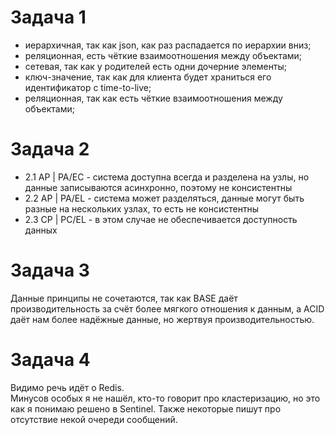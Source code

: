 # Задача 1
- иерархичная, так как json, как раз распадается по иерархии вниз;
- реляционная, есть чёткие взаимоотношения между объектами;
- сетевая, так как у родителей есть одни дочерние элементы;
- ключ-значение, так как для клиента будет храниться его идентификатор с time-to-live;
- реляционная, так как есть чёткие взаимоотношения между объектами; 

# Задача 2
- 2.1 AP | PA/EC - система доступна всегда и разделена на узлы, но данные записываются асинхронно, поэтому не консистентны 
- 2.2 AP | PA/EL - система может разделяться, данные могут быть разные на нескольких узлах, то есть не консистентны
- 2.3 CP | PC/EL - в этом случае не обеспечивается доступность данных

# Задача 3
Данные принципы не сочетаются, так как BASE даёт производительность за счёт более мягкого отношения к данным, а ACID даёт нам более надёжные данные, но жертвуя производительностью.

# Задача 4
Видимо речь идёт о Redis.\
Минусов особых я не нашёл, кто-то говорит про кластеризацию, но это как я понимаю решено в Sentinel. Также некоторые пишут про отсутствие некой очереди сообщений.